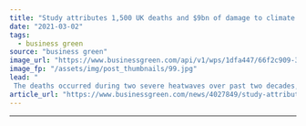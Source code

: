 ```yaml
---
title: "Study attributes 1,500 UK deaths and $9bn of damage to climate change since 2000"
date: "2021-03-02"
tags: 
  - business green
source: "business green"
image_url: "https://www.businessgreen.com/api/v1/wps/1dfa447/66f2c909-30c0-468d-8387-c743f32f56be/8/uk-heatwave-beach-200818-185x114.jpg"
image_fp: "/assets/img/post_thumbnails/99.jpg"
lead: "
 The deaths occurred during two severe heatwaves over past two decades, while climate change also caused $9bn of damages in a series of extreme floods, University of Oxford study finds ..."
article_url: "https://www.businessgreen.com/news/4027849/study-attributes-500-uk-deaths-usd9bn-damage-climate-change-2000"
---
```


---
